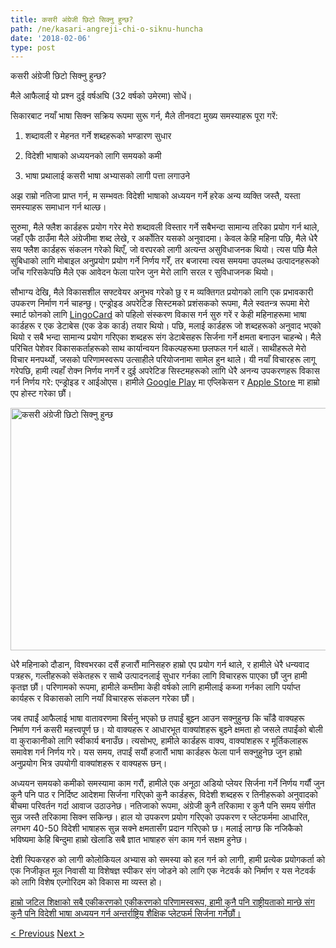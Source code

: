 ```yaml
---
title: कसरी अंग्रेजी छिटो सिक्नु हुन्छ?
path: /ne/kasari-angreji-chi-o-siknu-huncha
date: '2018-02-06'
type: post
---
```


कसरी अंग्रेजी छिटो सिक्नु हुन्छ?

मैले आफैलाई यो प्रश्न दुई वर्षअघि (32 वर्षको उमेरमा) सोधें।

सिकारबाट नयाँ भाषा सिक्न सक्रिय रूपमा सुरू गर्न, मैले तीनवटा मुख्य समस्याहरू पूरा गरें:

1. शब्दावली र मेहनत गर्ने शब्दहरूको भण्डारण सुधार

2. विदेशी भाषाको अध्ययनको लागि समयको कमी

3. भाषा प्रथालाई कसरी भाषा अभ्यासको लागी पत्ता लगाउने

अझ राम्रो नतिजा प्राप्त गर्न, म सम्भवतः विदेशी भाषाको अध्ययन गर्ने हरेक अन्य व्यक्ति जस्तै, यस्ता समस्याहरू समाधान गर्न थाल्छ।

सुरुमा, मैले फ्लैश कार्डहरू प्रयोग गरेर मेरो शब्दावली विस्तार गर्ने सबैभन्दा सामान्य तरिका प्रयोग गर्न थाले, जहाँ एकै ठाउँमा मैले अंग्रेजीमा शब्द लेखे, र अर्कोतिर यसको अनुवादमा। केवल केहि महिना पछि, मैले धेरै सय फ्लैश कार्डहरू संकलन गरेको थिएँ, जो वरपरको लागी अत्यन्त असुविधाजनक थियो। त्यस पछि मैले सुबिधाको लागि मोबाइल अनुप्रयोग प्रयोग गर्ने निर्णय गरेँ, तर बजारमा त्यस समयमा उपलब्ध उत्पादनहरूको जाँच गरिसकेपछि मैले एक आवेदन फेला पारेन जुन मेरो लागि सरल र सुविधाजनक थियो।

सौभाग्य देखि, मैले विकासशील सफ्टवेयर अनुभव गरेको छु र म व्यक्तिगत प्रयोगको लागि एक प्रभावकारी उपकरण निर्माण गर्न चाहन्छु। एन्ड्रोइड अपरेटिङ सिस्टमको प्रशंसकको रूपमा, मैले स्वतन्त्र रूपमा मेरो स्मार्ट फोनको लागि <a href="https://lingocard.com">LingoCard</a> को पहिलो संस्करण विकास गर्न सुरु गरें र केही महिनाहरूमा भाषा कार्डहरू र एक डेटाबेस (एक डेक कार्ड) तयार थियो। पछि, मलाई कार्डहरू जो शब्दहरूको अनुवाद भएको थियो र सबै भन्दा सामान्य प्रयोग गरिएका शब्दहरू संग डेटाबेसहरू सिर्जना गर्ने क्षमता बनाउन चाहन्थे। मैले परिचित पेशेवर विकासकर्ताहरूको साथ कार्यान्वयन विकल्पहरूमा छलफल गर्न थालें। साथीहरूले मेरो विचार मनपर्थ्यो, जसको परिणामस्वरूप उत्साहीले परियोजनामा ​​सामेल हुन थाले। यी नयाँ विचारहरू लागू गरेपछि, हामी त्यहाँ रोक्न निर्णय नगर्ने र दुई अपरेटिङ सिस्टमहरूको लागि धेरै अनन्य उपकरणहरू विकास गर्न निर्णय गरे: एन्ड्रोइड र आईओएस। हामीले <a href="https://play.google.com/store/apps/details?id=com.lingocard.lingocard">Google Play</a> मा एप्लिकेसन र <a href="https://itunes.apple.com/us/app/lingocard/id1217076835?mt=8">Apple Store</a> मा हाम्रो एप होस्ट गरेका छौं।

<img class="aligncenter wp-image-5587" src="../images/2018/01/LigoCard-App-small.png" alt="कसरी अंग्रेजी छिटो सिक्नु हुन्छ" width="973" height="388" />

धेरै महिनाको दौडान, विश्वभरका दसैं हजारौं मानिसहरु हाम्रो एप प्रयोग गर्न थाले, र हामीले धेरै धन्यवाद पत्रहरू, गल्तीहरूको संकेतहरू र साथै उत्पादनलाई सुधार गर्नका लागि विचारहरू पाएका छौं जुन हामी कृतज्ञ छौं। परिणामको रूपमा, हामीले कम्तीमा केही वर्षको लागि हामीलाई कब्जा गर्नका लागि पर्याप्त कार्यहरू र विकासको लागि नयाँ विचारहरू संकलन गरेका छौं।

जब तपाईं आफैलाई भाषा वातावरणमा बिर्सनु भएको छ तपाईं बुझ्न आउन सक्नुहुन्छ कि चाँडै वाक्यहरू निर्माण गर्न कसरी महत्त्वपूर्ण छ। यो वाक्यहरू र आधारभूत वाक्यांशहरू बुझ्ने क्षमता हो जसले तपाईंको बोली वा कुराकानीको लागि स्वीकार्य बनाउँछ। त्यसोभए, हामीले कार्डहरू वाक्य, वाक्यांशहरू र मूर्तिकलाहरू समावेश गर्न निर्णय गरे। यस समय, तपाईं सयौं हजारौं भाषा कार्डहरू फेला पार्न सक्नुहुनेछ जुन हाम्रो अनुप्रयोग भित्र उपयोगी वाक्यांशहरू र वाक्यहरू छन्।

अध्ययन समयको कमीको समस्यामा काम गरौं, हामीले एक अनूठा अडियो प्लेयर सिर्जना गर्ने निर्णय गर्यौं जुन कुनै पनि पाठ र निर्दिष्ट आदेशमा सिर्जना गरिएको कुनै कार्डहरू, विदेशी शब्दहरू र तिनीहरूको अनुवादको बीचमा परिवर्तन गर्दा आवाज उठाउनेछ। नतिजाको रूपमा, अंग्रेजी कुनै तरिकामा र कुनै पनि समय संगीत सुन्न जस्तै तरिकामा सिक्न सकिन्छ। हाल यो उपकरण प्रयोग गरिएको उपकरण र प्लेटफर्ममा आधारित, लगभग 40-50 विदेशी भाषाहरू सुन्न सक्ने क्षमतासँग प्रदान गरिएको छ। मलाई लाग्छ कि नजिकैको भविष्यमा केहि बिन्दुमा हाम्रो खेलाडि सबै ज्ञात भाषाहरु संग काम गर्न सक्षम हुनेछ।

देशी स्पिकरहरु को लागी कोलोकियल अभ्यास को समस्या को हल गर्न को लागी, हामी प्रत्येक प्रयोगकर्ता को एक निजीकृत मूल निवासी या विशेषज्ञ स्पीकर संग जोडने को लागि एक नेटवर्क को निर्माण र यस नेटवर्क को लागि विशेष एल्गोरिदम को विकास मा व्यस्त हो।

<a href="https://lingocard.com">हाम्रो जटिल शिक्षाको सबै एकीकरणको एकीकरणको परिणामस्वरूप, हामी कुनै पनि राष्ट्रीयताको मान्छे संग कुनै पनि विदेशी भाषा अध्ययन गर्न अन्तर्राष्ट्रिय शैक्षिक प्लेटफर्म सिर्जना गर्नेछौं।</a>

<a href="/ne/prathako-lagi-bhasa-abhyasa-kasari-khojne">< Previous</a> <a href="/ne/bhasa-kardaharu">Next ></a>